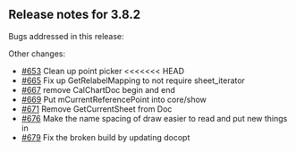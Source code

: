 ## Release notes for 3.8.2

Bugs addressed in this release:

Other changes:

* [#653](../../issues/653) Clean up point picker
<<<<<<< HEAD
* [#665](../../issues/665) Fix up GetRelabelMapping to not require sheet_iterator
* [#667](../../issues/667) remove CalChartDoc begin and end
* [#669](../../issues/669) Put mCurrentReferencePoint into core/show
* [#671](../../issues/671) Remove GetCurrentSheet from Doc
* [#676](../../issues/676) Make the name spacing of draw easier to read and put new things in
* [#679](../../issues/679) Fix the broken build by updating docopt

